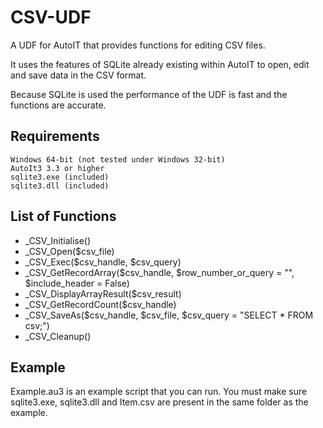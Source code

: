 # CSV-UDF

A UDF for AutoIT that provides functions for editing CSV files.

It uses the features of SQLite already existing within AutoIT to open, edit and save data in the CSV format.

Because SQLite is used the performance of the UDF is fast and the functions are accurate.

## Requirements

    Windows 64-bit (not tested under Windows 32-bit)
    AutoIt3 3.3 or higher
    sqlite3.exe (included)
    sqlite3.dll (included)

## List of Functions

  * _CSV_Initialise()
  * _CSV_Open($csv_file)
  * _CSV_Exec($csv_handle, $csv_query)
  * _CSV_GetRecordArray($csv_handle, $row_number_or_query = "", $include_header = False)
  * _CSV_DisplayArrayResult($csv_result)
  * _CSV_GetRecordCount($csv_handle)
  * _CSV_SaveAs($csv_handle, $csv_file, $csv_query = "SELECT * FROM csv;")
  * _CSV_Cleanup() 

## Example

Example.au3 is an example script that you can run.  You must make sure sqlite3.exe, sqlite3.dll and Item.csv are present in the same folder as the example. 
